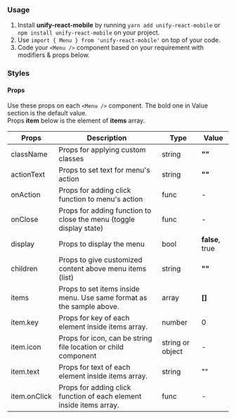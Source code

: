 ### Usage

1. Install **unify-react-mobile** by running `yarn add unify-react-mobile` or `npm install unify-react-mobile` on your project.
2. Use `import { Menu } from 'unify-react-mobile'` on top of your code.
3. Code your `<Menu />` component based on your requirement with modifiers & props below.



### Styles

#### Props

Use these props on each `<Menu />` component. The bold one in Value section is the default value.<br />
Props **item** below is the element of **items** array.

| Props            | Description                         | Type            | Value
|---------------------|----------------------------------|-----------------|---------------------|
| className   | Props for applying custom classes   | string            | **""**
| actionText   | Props to set text for menu's action   | string            | **""**
| onAction   | Props for adding click function to menu's action   | func            | -
| onClose   | Props for adding function to close the menu (toggle display state)   | func            | -
| display   | Props to display the menu   | bool            | **false**, true
| children   | Props to give customized content above menu items (list) | string            | **""**
| items   | Props to set items inside menu. Use same format as the sample above.   | array            | **[]**
| item.key   | Props for key of each element inside items array.   | number            | 0
| item.icon   | Props for icon, can be string file location or child component  | string or object            | -
| item.text   | Props for text of each element inside items array.   | string            | ""
| item.onClick   | Props for adding click function of each element inside items array.   | func            | -
